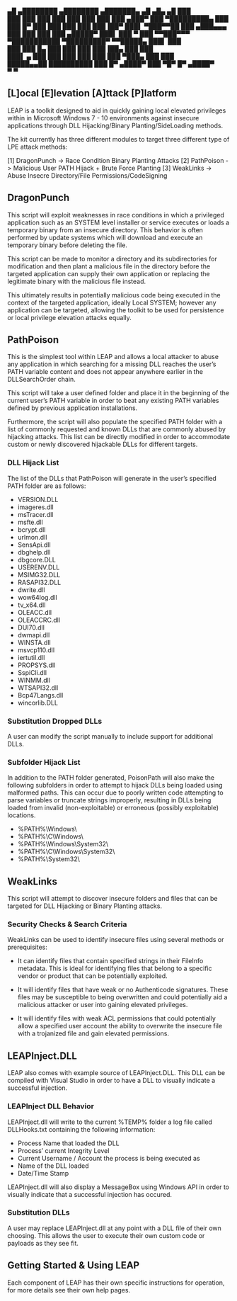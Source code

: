  ▄█          ▄████████    ▄████████    ▄███████▄         ▄█   ▄█▄  ▄█      ███     
███         ███    ███   ███    ███   ███    ███        ███ ▄███▀ ███  ▀█████████▄ 
███         ███    █▀    ███    ███   ███    ███        ███▐██▀   ███▌    ▀███▀▀██ 
███        ▄███▄▄▄       ███    ███   ███    ███       ▄█████▀    ███▌     ███   ▀ 
███       ▀▀███▀▀▀     ▀███████████ ▀█████████▀       ▀▀█████▄    ███▌     ███     
███         ███    █▄    ███    ███   ███               ███▐██▄   ███      ███     
███▌    ▄   ███    ███   ███    ███   ███               ███ ▀███▄ ███      ███     
█████▄▄██   ██████████   ███    █▀   ▄████▀             ███   ▀█▀ █▀      ▄████▀   
▀                                                       ▀                          


## [L]ocal [E]levation [A]ttack [P]latform

LEAP is a toolkit designed to aid in quickly gaining local elevated privileges  within in Microsoft Windows 7 - 10 environments against insecure applications through DLL Hijacking/Binary Planting/SideLoading methods.

The kit currently has three different modules to target three different type of LPE attack methods:

[1] DragonPunch -> Race Condition Binary Planting Attacks
[2] PathPoison -> Malicious User PATH Hijack + Brute Force Planting
[3] WeakLinks -> Abuse Insecre Directory/File Permissions/CodeSigning 



## DragonPunch
This script will exploit weaknesses in race conditions in which a privileged application such as an SYSTEM level installer or service executes or loads a temporary binary from an insecure directory.  This behavior is often performed by update systems which will download and execute an temporary binary before deleting the file.

This script can be made to monitor a directory and its subdirectories for modification and then plant a malicious file in the directory before the targeted application can supply their own application or replacing the legitimate binary with the malicious file instead.

This ultimately results in potentially malicious code being executed in the context of the targeted application, ideally Local SYSTEM; however any application can be targeted, allowing the toolkit to be used for persistence or local privilege elevation attacks equally.


## PathPoison
This is the simplest tool within LEAP and allows a local attacker to abuse any application in which searching for a missing DLL reaches the user’s PATH variable content and does not appear anywhere earlier in the DLLSearchOrder chain.

This script will take a user defined folder and place it in the beginning of the current user’s PATH variable in order to beat any existing PATH variables defined by previous application installations.

Furthermore, the script will also populate the specified PATH folder with a list of commonly requested and known DLLs that are commonly abused by hijacking attacks.  This list can be directly modified in order to accommodate custom or newly discovered hijackable DLLs for different targets.

### DLL Hijack List
The list of the DLLs that PathPoison will generate in the user’s specified PATH folder are as follows:
* VERSION.DLL
* imageres.dll
* msTracer.dll
* msfte.dll
* bcrypt.dll
* urlmon.dll
* SensApi.dll
* dbghelp.dll
* dbgcore.DLL
* USERENV.DLL
* MSIMG32.DLL
* RASAPI32.DLL
* dwrite.dll
* wow64log.dll
* tv_x64.dll
* OLEACC.dll
* OLEACCRC.dll
* DUI70.dll
* dwmapi.dll
* WINSTA.dll
* msvcp110.dll
* iertutil.dll
* PROPSYS.dll
* SspiCli.dll
* WINMM.dll
* WTSAPI32.dll
* Bcp47Langs.dll
* wincorlib.DLL

### Substitution Dropped DLLs
A user can modify the script manually to include support for additional DLLs.

### Subfolder Hijack List
In addition to the PATH folder generated, PoisonPath will also make the following subfolders in order to attempt to hijack DLLs being loaded using malformed paths.  This can occur due to poorly written code attempting to parse variables or truncate strings improperly, resulting in DLLs being loaded from invalid (non-exploitable) or erroneous (possibly exploitable) locations.
* %PATH%\Windows\
* %PATH%\C\Windows\
* %PATH%\Windows\System32\
* %PATH%\C\Windows\System32\
* %PATH%\System32\





## WeakLinks
This script will attempt to discover insecure folders and files that can be targeted for DLL Hijacking or Binary Planting attacks.

### Security Checks & Search Criteria
WeakLinks can be used to identify insecure files using several methods or prerequisites:

* It can identify files that contain specified strings in their FileInfo metadata.  This is ideal for identifying files that belong to a specific vendor or product that can be potentially exploited.

* It will identify files that have weak or no Authenticode signatures.  These files may be susceptible to being overwritten and could potentially aid a malicious attacker or user into gaining elevated privileges.

* It will identify files with weak ACL permissions that could potentially allow a specified user account the ability to overwrite the insecure file with a trojanized file and gain elevated permissions.

## LEAPInject.DLL
LEAP also comes with example source of LEAPInject.DLL.  This DLL can be compiled with Visual Studio in order to have a DLL to visually indicate a successful injection.

### LEAPInject DLL Behavior
LEAPInject.dll will write to the current %TEMP% folder a log file called DLLHooks.txt containing the following information:
* Process Name that loaded the DLL
* Process’ current Integrity Level
* Current Username / Account the process is being executed as
* Name of the DLL loaded 
* Date/Time Stamp

LEAPInject.dll will also display a MessageBox using Windows API in order to visually indicate that a successful injection has occured.

### Substitution DLLs
A user may replace LEAPInject.dll at any point with a DLL file of their own choosing.  This allows the user to execute their own custom code or payloads as they see fit.



## Getting Started & Using LEAP
Each component of LEAP has their own specific instructions for operation, for more details see their own help pages.






